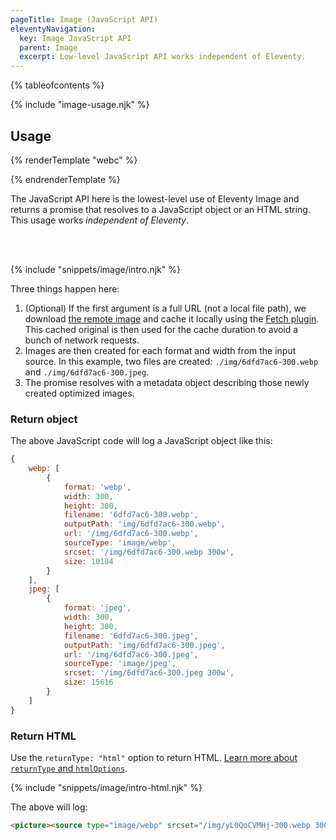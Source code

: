 ```yaml
---
pageTitle: Image (JavaScript API)
eleventyNavigation:
  key: Image JavaScript API
  parent: Image
  excerpt: Low-level JavaScript API works independent of Eleventy.
---
```


{% tableofcontents %}

{% include "image-usage.njk" %}

## Usage

{% renderTemplate "webc" %}
<div class="build-cost-inline">
<div><a href="./image.md#optimize-images-on-request"><build-cost @cost="3" @icon="🍦" @rating-icon="🍨" label="Serve Cost"></build-cost></a></div>
<div><a href="./image.md#build-cost"><build-cost @cost="3"></build-cost></a></div>
</div>
{% endrenderTemplate %}

The JavaScript API here is the lowest-level use of Eleventy Image and returns a promise that resolves to a JavaScript object or an HTML string. This usage works _independent of Eleventy_.

<br><br>

{% include "snippets/image/intro.njk" %}

Three things happen here:

1. (Optional) If the first argument is a full URL (not a local file path), we download [the remote image](https://unsplash.com/photos/uXchDIKs4qI) and cache it locally using the [Fetch plugin](/docs/plugins/fetch/). This cached original is then used for the cache duration to avoid a bunch of network requests.
2. Images are then created for each format and width from the input source. In this example, two files are created: `./img/6dfd7ac6-300.webp` and `./img/6dfd7ac6-300.jpeg`.
3. The promise resolves with a metadata object describing those newly created optimized images.

### Return object

The above JavaScript code will log a JavaScript object like this:

<div id="sample-return-object"></div>

```js
{
	webp: [
		{
			format: 'webp',
			width: 300,
			height: 300,
			filename: '6dfd7ac6-300.webp',
			outputPath: 'img/6dfd7ac6-300.webp',
			url: '/img/6dfd7ac6-300.webp',
			sourceType: 'image/webp',
			srcset: '/img/6dfd7ac6-300.webp 300w',
			size: 10184
		}
	],
	jpeg: [
		{
			format: 'jpeg',
			width: 300,
			height: 300,
			filename: '6dfd7ac6-300.jpeg',
			outputPath: 'img/6dfd7ac6-300.jpeg',
			url: '/img/6dfd7ac6-300.jpeg',
			sourceType: 'image/jpeg',
			srcset: '/img/6dfd7ac6-300.jpeg 300w',
			size: 15616
		}
	]
}
```

### Return HTML

Use the `returnType: "html"` option to return HTML. [Learn more about `returnType` and `htmlOptions`](./image.md#returntype-and-htmloptions).

{% include "snippets/image/intro-html.njk" %}

The above will log:

```html
<picture><source type="image/webp" srcset="/img/yL0QoCVMHj-300.webp 300w"><img alt="" src="/img/yL0QoCVMHj-300.jpeg" width="300" height="300"></picture>
```
